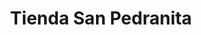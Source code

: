 ---
title: "Tienda San Pedranita"
url: /zona-19-ciudad-de-guatemala/tienda-san-pedranita/
shop: Kiosk
---